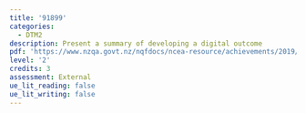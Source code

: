 ```yaml
---
title: '91899'
categories:
  - DTM2
description: Present a summary of developing a digital outcome
pdf: 'https://www.nzqa.govt.nz/nqfdocs/ncea-resource/achievements/2019/as91899.pdf'
level: '2'
credits: 3
assessment: External
ue_lit_reading: false
ue_lit_writing: false
---
```


